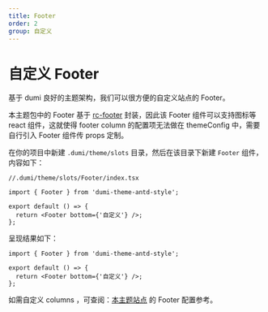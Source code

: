 ```yaml
---
title: Footer
order: 2
group: 自定义
---
```


# 自定义 Footer

基于 dumi 良好的主题架构，我们可以很方便的自定义站点的 Footer。

本主题包中的 Footer 基于 [rc-footer](https://github.com/react-component/footer) 封装，因此该 Footer 组件可以支持图标等 react 组件，这就使得 footer column 的配置项无法做在 themeConfig 中，需要自行引入 Footer 组件传 props 定制。

在你的项目中新建 `.dumi/theme/slots` 目录，然后在该目录下新建 `Footer` 组件，内容如下：

```tsx | pure
//.dumi/theme/slots/Footer/index.tsx

import { Footer } from 'dumi-theme-antd-style';

export default () => {
  return <Footer bottom={'自定义'} />;
};
```

呈现结果如下：

```tsx
import { Footer } from 'dumi-theme-antd-style';

export default () => {
  return <Footer bottom={'自定义'} />;
};
```

如需自定义 columns ，可查阅：[本主题站点](https://github.com/arvinxx/dumi-theme-antd-style/blob/master/src/slots/Footer/index.tsx) 的 Footer 配置参考。
